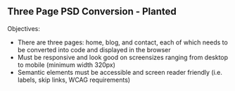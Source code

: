## Three Page PSD Conversion - Planted

Objectives:

-   There are three pages: home, blog, and contact, each of which needs to be converted into code and displayed in the browser
-   Must be responsive and look good on screensizes ranging from desktop to mobile (minimum width 320px)
-   Semantic elements must be accessible and screen reader friendly (i.e. labels, skip links, WCAG requirements)
